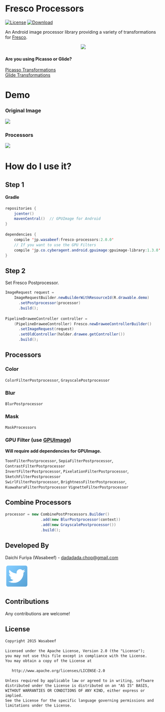 Fresco Processors
======================
[![License](https://img.shields.io/badge/license-Apache%202-blue.svg)](https://www.apache.org/licenses/LICENSE-2.0)
[![Download](https://api.bintray.com/packages/wasabeef/maven/fresco-processors/images/download.svg)](https://bintray.com/wasabeef/maven/fresco-processors/_latestVersion)

An Android image processor library providing a variety of transformations for [Fresco](https://github.com/facebook/fresco).

<p align="center">
  <img src="art/logo.png" width="75%">
</p>

#### Are you using Picasso or Glide?
[Picasso Transformations](https://github.com/wasabeef/picasso-transformations)  
[Glide Transformations](https://github.com/wasabeef/glide-transformations)

# Demo

### Original Image
<img src="art/demo-org.jpg" width="30%">

### Processors
<img src="art/demo.gif" width="50%">

# How do I use it?

## Step 1

#### Gradle
```java
repositories {
    jcenter()
    mavenCentral()  // GPUImage for Android
}

dependencies {
    compile 'jp.wasabeef:fresco-processors:2.0.0'
    // If you want to use the GPU Filters
    compile 'jp.co.cyberagent.android.gpuimage:gpuimage-library:1.3.0'
}
```

## Step 2

Set Fresco Postprocessor.

```java
ImageRequest request =
    ImageRequestBuilder.newBuilderWithResourceId(R.drawable.demo)
      .setPostprocessor(processor)
      .build();

PipelineDraweeController controller =
    (PipelineDraweeController) Fresco.newDraweeControllerBuilder()
      .setImageRequest(request)
      .setOldController(holder.drawee.getController())
      .build();
```

## Processors

### Color
`ColorFilterPostprocessor`, `GrayscalePostprocessor`

### Blur
`BlurPostprocessor`

### Mask
`MaskProcessors`

### GPU Filter (use [GPUImage](https://github.com/CyberAgent/android-gpuimage))
**Will require add dependencies for GPUImage.**  

`ToonFilterPostprocessor`, `SepiaFilterPostprocessor`, `ContrastFilterPostprocessor`  
`InvertFilterPostprocessor`, `PixelationFilterPostprocessor`, `SketchFilterPostprocessor`  
`SwirlFilterPostprocessor`, `BrightnessFilterPostprocessor`, `KuawaharaFilterPostprocessor`
`VignetteFilterPostprocessor`

## Combine Processors
```java
processor = new CombinePostProcessors.Builder()
                .add(new BlurPostprocessor(context))
                .add(new GrayscalePostprocessor())
                .build();
```

Developed By
-------
Daichi Furiya (Wasabeef) - <dadadada.chop@gmail.com>

<a href="https://twitter.com/wasabeef_jp">
<img alt="Follow me on Twitter"
src="https://raw.githubusercontent.com/wasabeef/art/master/twitter.png" width="75"/>
</a>

Contributions
-------

Any contributions are welcome!

License
-------

    Copyright 2015 Wasabeef

    Licensed under the Apache License, Version 2.0 (the "License");
    you may not use this file except in compliance with the License.
    You may obtain a copy of the License at

       http://www.apache.org/licenses/LICENSE-2.0

    Unless required by applicable law or agreed to in writing, software
    distributed under the License is distributed on an "AS IS" BASIS,
    WITHOUT WARRANTIES OR CONDITIONS OF ANY KIND, either express or implied.
    See the License for the specific language governing permissions and
    limitations under the License.
